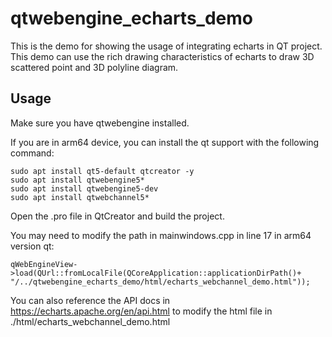 # qtwebengine_echarts_demo
 This is the demo for showing the usage of integrating echarts in QT project. This demo can use the rich drawing characteristics of echarts to draw 3D scattered point and 3D polyline diagram.

## Usage

Make sure you have qtwebengine installed.

If you are in arm64 device, you can install the qt support with the following command:

```
sudo apt install qt5-default qtcreator -y
sudo apt install qtwebengine5*
sudo apt install qtwebengine5-dev
sudo apt install qtwebchannel5*
``` 

Open the .pro file in QtCreator and build the project.

You may need to modify the path in mainwindows.cpp in line 17 in arm64 version qt:

```
qWebEngineView->load(QUrl::fromLocalFile(QCoreApplication::applicationDirPath()+ "/../qtwebengine_echarts_demo/html/echarts_webchannel_demo.html"));
``` 

You can also reference the API docs in https://echarts.apache.org/en/api.html to modify the html file in ./html/echarts_webchannel_demo.html

